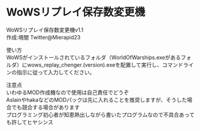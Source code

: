 # WoWSリプレイ保存数変更機

WoWSリプレイ保存数変更機v1.1  
作成:境闇 Twitter@Mierapid23  
  
使い方  
WoWSがインストールされているフォルダ（WorldOfWarships.exeがあるフォルダ）にwows_replay_chenger.(version).exeを配置して実行し、コマンドラインの指示に従って入力してください。  
  
注意点  
いわゆるMOD作成機なので使用は自己責任でどうぞ  
AslainやhakaなどのMODパックは先に入れることを推奨しますが、そうした場合でも競合する場合があります  
プログラミング初心者が知恵熱出しながら書いたプログラムなので不具合あっても許してヒヤシンス  
